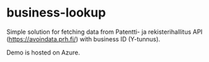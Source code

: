 # business-lookup
Simple solution for fetching data from Patentti- ja rekisterihallitus API (https://avoindata.prh.fi/) with business ID (Y-tunnus). 

Demo is hosted on Azure.
